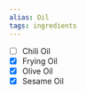 ```yaml
---
alias: Oil
tags: ingredients
---
```


- [ ] Chili Oil        
- [x] Frying Oil
- [x] Olive Oil
- [x] Sesame Oil
